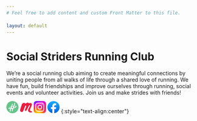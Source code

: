 ```yaml
---
# Feel free to add content and custom Front Matter to this file.

layout: default
---
```


# Social Striders Running Club

We’re a social running club aiming to create meaningful connections by uniting people from all walks of life through a shared love of running. We have fun, build friendships and improve ourselves through running, social events and volunteer activities. Join us and make strides with friends!

[![Heylo logo](./images/heylo.png)](https://heylo.group/social-striders)
[![Meetup logo](./images/meetup.png)](https://www.meetup.com/social-striders-running-club/)
[![Instagram logo](./images/instagram.png)](https://www.instagram.com/socialstridersrunningclub)
[![Facebook logo](./images/facebook.png)](https://www.facebook.com/profile.php?id=61552390084329)
{:style="text-align:center"}
